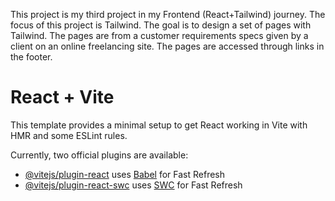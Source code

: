 This project is my third project in my Frontend (React+Tailwind) journey. The focus of this project is Tailwind. The goal is to design a set of pages with Tailwind. The pages are from a customer requirements specs given by a client on an online freelancing site. The pages are accessed through links in the footer.

# React + Vite

This template provides a minimal setup to get React working in Vite with HMR and some ESLint rules.

Currently, two official plugins are available:

- [@vitejs/plugin-react](https://github.com/vitejs/vite-plugin-react/blob/main/packages/plugin-react/README.md) uses [Babel](https://babeljs.io/) for Fast Refresh
- [@vitejs/plugin-react-swc](https://github.com/vitejs/vite-plugin-react-swc) uses [SWC](https://swc.rs/) for Fast Refresh
